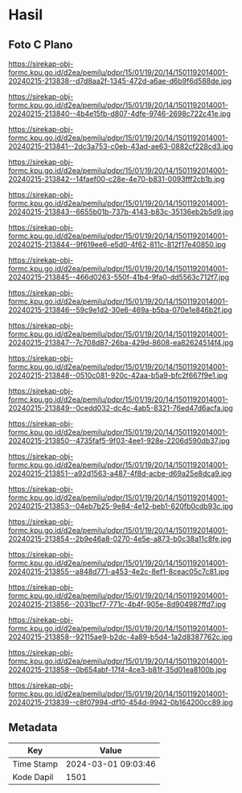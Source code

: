 # Hasil

## Foto C Plano

https://sirekap-obj-formc.kpu.go.id/d2ea/pemilu/pdpr/15/01/19/20/14/1501192014001-20240215-213838--d7d8aa2f-1345-472d-a6ae-d6b9f6d588de.jpg

https://sirekap-obj-formc.kpu.go.id/d2ea/pemilu/pdpr/15/01/19/20/14/1501192014001-20240215-213840--4b4e15fb-d807-4dfe-9746-2698c722c41e.jpg

https://sirekap-obj-formc.kpu.go.id/d2ea/pemilu/pdpr/15/01/19/20/14/1501192014001-20240215-213841--2dc3a753-c0eb-43ad-ae63-0882cf228cd3.jpg

https://sirekap-obj-formc.kpu.go.id/d2ea/pemilu/pdpr/15/01/19/20/14/1501192014001-20240215-213842--14faef00-c28e-4e70-b831-0093fff2cb1b.jpg

https://sirekap-obj-formc.kpu.go.id/d2ea/pemilu/pdpr/15/01/19/20/14/1501192014001-20240215-213843--6655b01b-737b-4143-b83c-35136eb2b5d9.jpg

https://sirekap-obj-formc.kpu.go.id/d2ea/pemilu/pdpr/15/01/19/20/14/1501192014001-20240215-213844--9f619ee6-e5d0-4f62-811c-812f17e40850.jpg

https://sirekap-obj-formc.kpu.go.id/d2ea/pemilu/pdpr/15/01/19/20/14/1501192014001-20240215-213845--466d0263-550f-41b4-9fa0-dd5563c712f7.jpg

https://sirekap-obj-formc.kpu.go.id/d2ea/pemilu/pdpr/15/01/19/20/14/1501192014001-20240215-213846--59c9e1d2-30e6-469a-b5ba-070e1e846b2f.jpg

https://sirekap-obj-formc.kpu.go.id/d2ea/pemilu/pdpr/15/01/19/20/14/1501192014001-20240215-213847--7c708d87-26ba-429d-8608-ea82624514f4.jpg

https://sirekap-obj-formc.kpu.go.id/d2ea/pemilu/pdpr/15/01/19/20/14/1501192014001-20240215-213848--0510c081-920c-42aa-b5a9-bfc2f667f9e1.jpg

https://sirekap-obj-formc.kpu.go.id/d2ea/pemilu/pdpr/15/01/19/20/14/1501192014001-20240215-213849--0cedd032-dc4c-4ab5-8321-76ed47d6acfa.jpg

https://sirekap-obj-formc.kpu.go.id/d2ea/pemilu/pdpr/15/01/19/20/14/1501192014001-20240215-213850--4735faf5-9f03-4ee1-928e-2206d590db37.jpg

https://sirekap-obj-formc.kpu.go.id/d2ea/pemilu/pdpr/15/01/19/20/14/1501192014001-20240215-213851--a92d1563-a487-4f8d-acbe-d69a25e8dca9.jpg

https://sirekap-obj-formc.kpu.go.id/d2ea/pemilu/pdpr/15/01/19/20/14/1501192014001-20240215-213853--04eb7b25-9e84-4e12-beb1-620fb0cdb93c.jpg

https://sirekap-obj-formc.kpu.go.id/d2ea/pemilu/pdpr/15/01/19/20/14/1501192014001-20240215-213854--2b9e46a8-0270-4e5e-a873-b0c38a11c8fe.jpg

https://sirekap-obj-formc.kpu.go.id/d2ea/pemilu/pdpr/15/01/19/20/14/1501192014001-20240215-213855--a848d771-a453-4e2c-8ef1-8ceac05c7c81.jpg

https://sirekap-obj-formc.kpu.go.id/d2ea/pemilu/pdpr/15/01/19/20/14/1501192014001-20240215-213856--2031bcf7-771c-4b4f-905e-8d904987ffd7.jpg

https://sirekap-obj-formc.kpu.go.id/d2ea/pemilu/pdpr/15/01/19/20/14/1501192014001-20240215-213858--92115ae9-b2dc-4a89-b5d4-1a2d8387762c.jpg

https://sirekap-obj-formc.kpu.go.id/d2ea/pemilu/pdpr/15/01/19/20/14/1501192014001-20240215-213858--0b654abf-17f4-4ce3-b81f-35d01ea8100b.jpg

https://sirekap-obj-formc.kpu.go.id/d2ea/pemilu/pdpr/15/01/19/20/14/1501192014001-20240215-213839--c8f07994-df10-454d-9942-0b164200cc89.jpg


## Metadata

| Key        | Value               |
| ---------- | ------------------- |
| Time Stamp | 2024-03-01 09:03:46 |
| Kode Dapil | 1501                |



